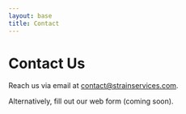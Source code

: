```yaml
---
layout: base
title: Contact
---
```


# Contact Us

Reach us via email at [contact@strainservices.com](mailto:contact@strainservices.com).

Alternatively, fill out our web form (coming soon).

